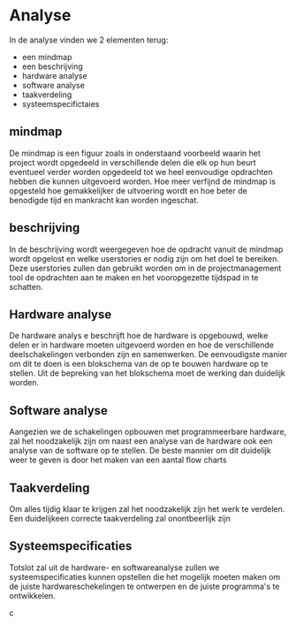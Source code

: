 # Analyse

In de analyse vinden we 2  elementen terug:
- een mindmap
- een beschrijving
- hardware analyse
- software  analyse 
- taakverdeling
- systeemspecifictaies

## mindmap
De mindmap is een figuur zoals in onderstaand voorbeeld waarin het project wordt opgedeeld in verschillende delen die elk op hun beurt eventueel verder worden opgedeeld tot we heel eenvoudige opdrachten hebben die kunnen  uitgevoerd worden. Hoe meer verfijnd de mindmap is opgesteld hoe gemakkelijker de uitvoering wordt en hoe beter de benodigde tijd en mankracht kan worden ingeschat.




## beschrijving

In de beschrijving wordt weergegeven hoe de opdracht vanuit de mindmap wordt opgelost en welke userstories er nodig zijn om het doel te bereiken.
Deze userstories zullen dan gebruikt worden om in de projectmanagement tool de opdrachten aan te maken en het vooropgezette tijdspad in te schatten.


## Hardware analyse

De hardware analys e beschrijft hoe de hardware is opgebouwd, welke delen er in hardware moeten uitgevoerd worden en hoe de verschillende deelschakelingen verbonden zijn en samenwerken.
De eenvoudigste manier om dit te doen is een blokschema van de op te bouwen hardware op te stellen. Uit de bepreking van het blokschema moet de werking dan duidelijk worden.

## Software analyse

Aangezien we de schakelingen opbouwen met programmeerbare hardware, zal het noodzakelijk zijn om naast een analyse van de hardware ook een analyse van de software op te stellen. De beste mannier om dit duidelijk weer te geven is door het maken van een aantal flow charts

## Taakverdeling

Om alles tijdig klaar te krijgen zal  het noodzakelijk zijn het werk te verdelen. Een duidelijkeen correcte taakverdeling zal onontbeerlijk zijn

## Systeemspecificaties

Totslot zal uit de hardware- en softwareanalyse zullen we systeemspecificaties kunnen opstellen die het mogelijk moeten maken om de juiste hardwareschekelingen te ontwerpen en de juiste programma's te ontwikkelen.


c
